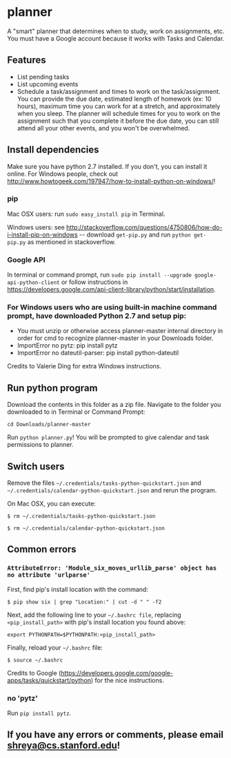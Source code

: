 # planner
A "smart" planner that determines when to study, work on assignments, etc. You must have a Google account because it works with Tasks and Calendar.

## Features
- List pending tasks
- List upcoming events
- Schedule a task/assignment and times to work on the task/assignment. You can provide the due date, estimated length of homework (ex: 10 hours), maximum time you can work for at a stretch, and approximately when you sleep. The planner will schedule times for you to work on the assignment such that you complete it before the due date, you can still attend all your other events, and you won't be overwhelmed. 

## Install dependencies
Make sure you have python 2.7 installed. If you don't, you can install it online. For Windows people, check out http://www.howtogeek.com/197947/how-to-install-python-on-windows/!

### pip
Mac OSX users: run `sudo easy_install pip` in Terminal.

Windows users: see http://stackoverflow.com/questions/4750806/how-do-i-install-pip-on-windows -- download `get-pip.py` and run `python get-pip.py` as mentioned in stackoverflow.

### Google API

In terminal or command prompt, run `sudo pip install --upgrade google-api-python-client` or follow instructions in https://developers.google.com/api-client-library/python/start/installation.

### For Windows users who are using built-in machine command prompt, have downloaded Python 2.7 and setup pip:

- You must unzip or otherwise access planner-master internal directory in order for cmd to recognize planner-master in your Downloads folder.
- ImportError no pytz: pip install pytz
- ImportError no dateutil-parser: pip install python-dateutil

Credits to Valerie Ding for extra Windows instructions.

## Run python program
Download the contents in this folder as a zip file. Navigate to the folder you downloaded to in Terminal or Command Prompt:

`cd Downloads/planner-master`

Run `python planner.py`! You will be prompted to give calendar and task permissions to planner.

## Switch users
Remove the files `~/.credentials/tasks-python-quickstart.json` and `~/.credentials/calendar-python-quickstart.json` and rerun the program. 

On Mac OSX, you can execute:

`$ rm ~/.credentials/tasks-python-quickstart.json`

`$ rm ~/.credentials/calendar-python-quickstart.json`

## Common errors

### `AttributeError: 'Module_six_moves_urllib_parse' object has no attribute 'urlparse'`

First, find pip's install location with the command:

`$ pip show six | grep "Location:" | cut -d " " -f2`

Next, add the following line to your `~/.bashrc file`, replacing `<pip_install_path>` with pip's install location you found above:

`export PYTHONPATH=$PYTHONPATH:<pip_install_path>`

Finally, reload your `~/.bashrc` file:

`$ source ~/.bashrc`

Credits to Google (https://developers.google.com/google-apps/tasks/quickstart/python) for the nice instructions.

### no 'pytz'

Run `pip install pytz`.

## If you have any errors or comments, please email shreya@cs.stanford.edu!
